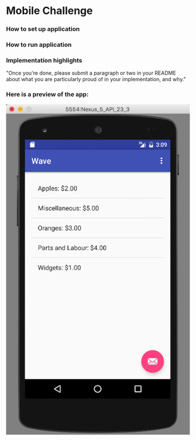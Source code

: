 # Mobile Challenge

### How to set up application

### How to run application

### Implementation highlights
"Once you're done, please submit a paragraph or two in your README about what you are particularly proud of in your implementation, and why."

### Here is a preview of the app:

![Screenshot of app](https://github.com/parker-mar/mobile-challenge/blob/master/Wave/Preview.png)
